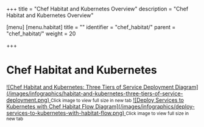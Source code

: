 +++
title = "Chef Habitat and Kubernetes Overview"
description = "Chef Habitat and Kubernetes Overview"

[menu]
  [menu.habitat]
    title = ""
    identifier = "chef_habitat/"
    parent = "chef_habitat/"
    weight = 20
    
+++

# Chef Habitat and Kubernetes
<a target="_blank" href="/images/infographics/habitat-and-kubernetes-three-tiers-of-service-deployment.png">
![Chef Habitat and Kubernetes: Three Tiers of Service Deployment Diagram](/images/infographics/habitat-and-kubernetes-three-tiers-of-service-deployment.png)
</a>
<small>Click image to view full size in new tab</small>

<a target="_blank" href="/images/infographics/deploy-services-to-kubernetes-with-habitat-flow.png">
![Deploy Services to Kubernetes with Chef Habitat Flow Diagram](/images/infographics/deploy-services-to-kubernetes-with-habitat-flow.png)
</a>
<small>Click image to view full size in new tab</small>
